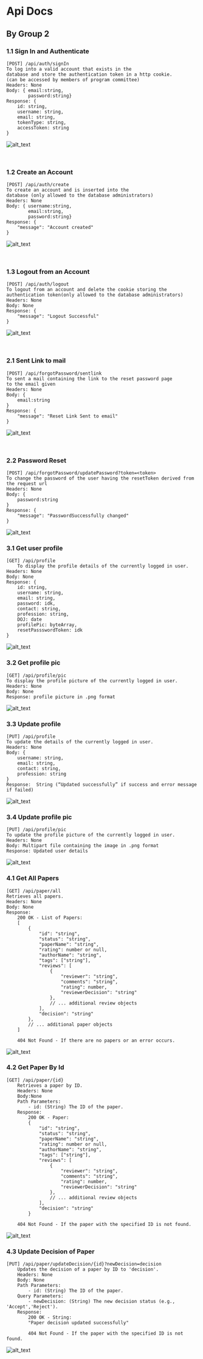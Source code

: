 # Api Docs
## By Group 2


### 1.1 Sign In and Authenticate
    [POST] /api/auth/signIn
    To log into a valid account that exists in the
    database and store the authentication token in a http cookie.
    (can be accessed by members of program committee)
    Headers: None
    Body: { email:string,
            password:string}
    Response: {
        id: string,
        username: string,
        email: string,
        tokenType: string,
        accessToken: string
    }
    

![alt_text](./assets/SignIn.png "image_tooltip")

<br>

### 1.2 Create an Account
    [POST] /api/auth/create
    To create an account and is inserted into the 
    database (only allowed to the database administrators)
    Headers: None
    Body: { username:string,
            email:string,
            password:string}
    Response: {
        "message": "Account created"
    }
![alt_text](./assets/Signup.png "image_tooltip")


<br>

### 1.3 Logout from an Account
    [POST] /api/auth/logout
    To logout from an account and delete the cookie storing the 
    authentication token(only allowed to the database administrators)
    Headers: None
    Body: None
    Response: {
        "message": "Logout Successful"
    }
![alt_text](./assets/logout.png "image_tooltip")

<br>

### 2.1 Sent Link to mail
    [POST] /api/forgotPassword/sentlink
    To sent a mail containing the link to the reset password page 
    to the email given
    Headers: None
    Body: {
        email:string
    }
    Response: {
        "message": "Reset Link Sent to email"
    }
![alt_text](./assets/sentlink.png "image_tooltip")

<br>

### 2.2 Password Reset
    [POST] /api/forgotPassword/updatePassword?token=<token>
    To change the password of the user having the resetToken derived from the request url
    Headers: None
    Body: {
        password:string
    }
    Response: {
        "message": "PasswordSuccessfully changed"
    }
![alt_text](./assets/resetPassword.png "image_tooltip")

### 3.1 Get user profile
    [GET] /api/profile
        To display the profile details of the currently logged in user.
    Headers: None
    Body: None
    Response: {
        id: string,
        username: string,	
        email: string,
        password: idk,
        contact: string,
        profession: string,
        DOJ: date
        profilePic: byteArray,
        resetPassswordToken: idk
    }

![alt_text](./assets/userprofile.jpeg "image_tooltip")

### 3.2 Get profile pic
    [GET] /api/profile/pic
    To display the profile picture of the currently logged in user.
    Headers: None
    Body: None
    Response: profile picture in .png format

![alt_text](./assets/getprofilepic.jpeg "image_tooltip")

### 3.3 Update profile
    [PUT] /api/profile
    To update the details of the currently logged in user.
    Headers: None
    Body: {
	    username: string,
	    email: string,
	    contact: string,
	    profession: string
    }
    Response:  String (“Updated successfully” if success and error message if failed)
    
![alt_text](./assets/putprofile.jpeg "image_tooltip")

### 3.4 Update profile pic
    [PUT] /api/profile/pic
    To update the profile picture of the currently logged in user.
    Headers: None
    Body: Multipart file containing the image in .png format
    Response: Updated user details
    
![alt_text](./assets/putprofilepic.jpeg "image_tooltip")
    
### 4.1 Get All Papers
    [GET] /api/paper/all
    Retrieves all papers.
    Headers: None
    Body: None
    Response: 
        200 OK - List of Papers:
        [
            {
                "id": "string",
                "status": "string",
                "paperName": "string",
                "rating": number or null,
                "authorName": "string",
                "tags": ["string"],
                "reviews": [
                    {
                        "reviewer": "string",
                        "comments": "string",
                        "rating": number,
                        "reviewerDecision": "string"
                    },
                    // ... additional review objects
                ],
                "decision": "string"
            },
            // ... additional paper objects
        ]

        404 Not Found - If there are no papers or an error occurs.

![alt_text](./assets/getall.png "image_tooltip")

### 4.2 Get Paper By Id

    [GET] /api/paper/{id}
        Retrieves a paper by ID.
        Headers: None
        Body:None
        Path Parameters:
            - id: (String) The ID of the paper.
        Response:
            200 OK - Paper:
            {
                "id": "string",
                "status": "string",
                "paperName": "string",
                "rating": number or null,
                "authorName": "string",
                "tags": ["string"],
                "reviews": [
                    {
                        "reviewer": "string",
                        "comments": "string",
                        "rating": number,
                        "reviewerDecision": "string"
                    },
                    // ... additional review objects
                ],
                "decision": "string"
            }

        404 Not Found - If the paper with the specified ID is not found.
        
![alt_text](./assets/getbyid.png "image_tooltip")

### 4.3 Update Decision of Paper
    [PUT] /api/paper/updateDecision/{id}?newDecision=decision
        Updates the decision of a paper by ID to 'decision'.
        Headers: None
        Body: None
        Path Parameters:
            - id: (String) The ID of the paper.
        Query Parameters:
            - newDecision: (String) The new decision status (e.g., 'Accept','Reject').
        Response:
            200 OK - String:
            "Paper decision updated successfully"
    
            404 Not Found - If the paper with the specified ID is not found.
            
![alt_text](./assets/updatedecision.png "image_tooltip")



